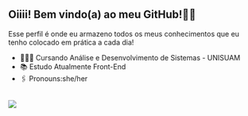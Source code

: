 ## Oiiii! Bem vindo(a) ao meu GitHub!🫰🏻
 Esse perfil é onde eu armazeno todos os meus conhecimentos que eu tenho colocado em prática a cada dia!
- 👩🏻‍🎓 Cursando Análise e Desenvolvimento de Sistemas - UNISUAM
- 📚 Estudo Atualmente Front-End
- 🖇️ Pronouns:she/her

##
</div>
<p align="side ">
   <img src="https://i.picasion.com/pic92/d18f41ae4cec71416632c835f3a7c46f.gif" 
</p>


  </div>
